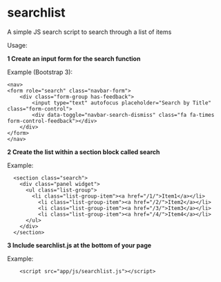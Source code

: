 searchlist
==================================================
A simple JS search script to search through a list of items

Usage:

<b>1 Create an input form for the search function</b>

Example (Bootstrap 3):
```
<nav>
<form role="search" class="navbar-form">
    <div class="form-group has-feedback">
        <input type="text" autofocus placeholder="Search by Title" class="form-control">
        <div data-toggle="navbar-search-dismiss" class="fa fa-times form-control-feedback"></div>
    </div>
</form>
</nav>
```
<b>2 Create the list within a section block called search</b>

Example:
```
  <section class="search">
    <div class="panel widget">
      <ul class="list-group">
        <li class="list-group-item"><a href="/1/">Item1</a></li>
          <li class="list-group-item"><a href="/2/">Item2</a></li>
          <li class="list-group-item"><a href="/3/">Item3</a></li>
          <li class="list-group-item"><a href="/4/">Item4</a></li>
      </ul>
    </div>
  </section>
  ```
<b>3 Include searchlist.js at the bottom of your page</b>

Example:
```
	<script src="app/js/searchlist.js"></script>
